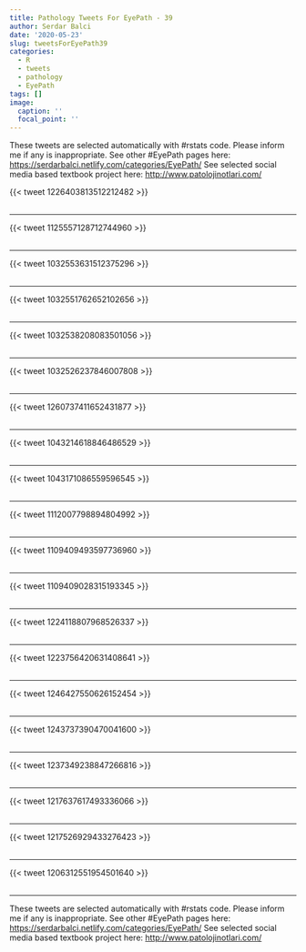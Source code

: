 ```yaml
---
title: Pathology Tweets For EyePath - 39
author: Serdar Balci
date: '2020-05-23'
slug: tweetsForEyePath39
categories:
  - R
  - tweets
  - pathology
  - EyePath
tags: []
image:
  caption: ''
  focal_point: ''
---
```



These tweets are selected automatically with #rstats code. Please inform me if any is inappropriate.
See other #EyePath pages here: https://serdarbalci.netlify.com/categories/EyePath/ 
See selected social media based textbook project here: http://www.patolojinotlari.com/

{{< tweet 1226403813512212482 >}}
<br>
<br>
<hr>
{{< tweet 1125557128712744960 >}}
<br>
<br>
<hr>
{{< tweet 1032553631512375296 >}}
<br>
<br>
<hr>
{{< tweet 1032551762652102656 >}}
<br>
<br>
<hr>
{{< tweet 1032538208083501056 >}}
<br>
<br>
<hr>
{{< tweet 1032526237846007808 >}}
<br>
<br>
<hr>
{{< tweet 1260737411652431877 >}}
<br>
<br>
<hr>
{{< tweet 1043214618846486529 >}}
<br>
<br>
<hr>
{{< tweet 1043171086559596545 >}}
<br>
<br>
<hr>
{{< tweet 1112007798894804992 >}}
<br>
<br>
<hr>
{{< tweet 1109409493597736960 >}}
<br>
<br>
<hr>
{{< tweet 1109409028315193345 >}}
<br>
<br>
<hr>
{{< tweet 1224118807968526337 >}}
<br>
<br>
<hr>
{{< tweet 1223756420631408641 >}}
<br>
<br>
<hr>
{{< tweet 1246427550626152454 >}}
<br>
<br>
<hr>
{{< tweet 1243737390470041600 >}}
<br>
<br>
<hr>
{{< tweet 1237349238847266816 >}}
<br>
<br>
<hr>
{{< tweet 1217637617493336066 >}}
<br>
<br>
<hr>
{{< tweet 1217526929433276423 >}}
<br>
<br>
<hr>
{{< tweet 1206312551954501640 >}}
<br>
<br>
<hr>


These tweets are selected automatically with #rstats code. Please inform me if any is inappropriate.
See other #EyePath pages here: https://serdarbalci.netlify.com/categories/EyePath/ 
See selected social media based textbook project here: http://www.patolojinotlari.com/
